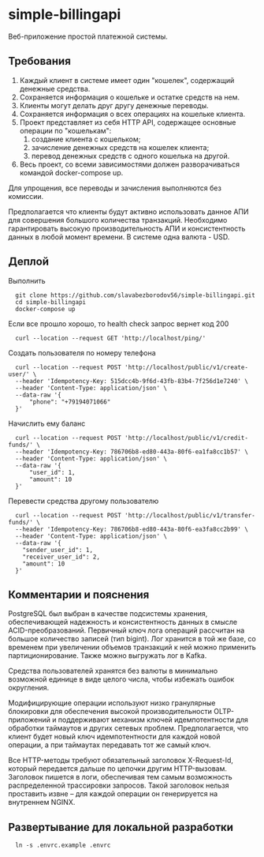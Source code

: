 # simple-billingapi

Веб-приложение простой платежной системы.

## Требования

1) Каждый клиент в системе имеет один "кошелек", содержащий денежные средства.
2) Сохраняется информация о кошельке и остатке средств на нем.
3) Клиенты могут делать друг другу денежные переводы.
4) Сохраняется информация о всех операциях на кошельке клиента.
5) Проект представляет из себя HTTP API, содержащее основные операции по
"кошелькам":
    1) создание клиента с кошельком;
    2) зачисление денежных средств на кошелек клиента;
    3) перевод денежных средств с одного кошелька на другой.
6) Весь проект, со всеми зависимостями должен разворачиваться командой
docker-compose up.

Для упрощения, все переводы и зачисления выполняются без комиссии.

Предполагается что клиенты будут активно использовать данное АПИ для совершения
большого количества транзакций. Необходимо гарантировать высокую
производительность АПИ и консистентность данных в любой момент времени.
В системе одна валюта - USD.

## Деплой

Выполнить

      git clone https://github.com/slavabezborodov56/simple-billingapi.git
      cd simple-billingapi
      docker-compose up

Если все прошло хорошо, то health check запрос вернет код 200

      curl --location --request GET 'http://localhost/ping/'

Создать пользователя по номеру телефона

      curl --location --request POST 'http://localhost/public/v1/create-user/' \
      --header 'Idempotency-Key: 515dcc4b-9f6d-43fb-83b4-7f256d1e7240' \
      --header 'Content-Type: application/json' \
      --data-raw '{
          "phone": "+79194071066"
      }'

Начислить ему баланс

      curl --location --request POST 'http://localhost/public/v1/credit-funds/' \
      --header 'Idempotency-Key: 786706b8-ed80-443a-80f6-ea1fa8cc1b57' \
      --header 'Content-Type: application/json' \
      --data-raw '{
          "user_id": 1,
          "amount": 10
      }'

Перевести средства другому пользователю

      curl --location --request POST 'http://localhost/public/v1/transfer-funds/' \
      --header 'Idempotency-Key: 786706b8-ed80-443a-80f6-ea3fa8cc2b99' \
      --header 'Content-Type: application/json' \
      --data-raw '{
        "sender_user_id": 1,
        "receiver_user_id": 2,
        "amount": 10
      }'

## Комментарии и пояснения

PostgreSQL был выбран в качестве подсистемы хранения, обеспечивающей надежность
и консистентность данных в смысле ACID-преобразований. Первичный ключ лога
операций рассчитан на большое количество записей (тип bigint). Лог хранится
в той же базе, со временем при увеличении объемов транзакций к ней можно
применить партиционирование. Также можно выгружать лог в Kafka.

Средства пользователей хранятся без валюты в минимально возможной единице в
виде целого числа, чтобы избежать ошибок округления.

Модифицирующие операции используют низко гранулярные блокировки для обеспечения
высокой производительности OLTP-приложений и поддерживают механизм ключей
идемпотентности для обработки таймаутов и других сетевых проблем.
Предполагается, что клиент будет новый ключ идемпотентности для каждой новой
операции, а при таймаутах передавать тот же самый ключ.

Все HTTP-методы требуют обязательный заголовок X-Request-Id, который передается
дальше по цепочки другим HTTP-вызовам. Заголовок пишется в логи, обеспечивая
тем самым возможность распределенной трассировки запросов. Такой заголовок
нельзя проставить извне – для каждой операции он генерируется на внутреннем
NGINX.

## Развертывание для локальной разработки

      ln -s .envrc.example .envrc
